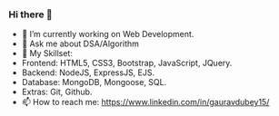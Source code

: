 ### Hi there 👋

- 🔭 I’m currently working on Web Development.
- 💬 Ask me about DSA/Algorithm
- 🌱 My Skillset: 
-   Frontend: HTML5, CSS3, Bootstrap, JavaScript, JQuery.
-   Backend: NodeJS, ExpressJS, EJS.
-   Database: MongoDB, Mongoose, SQL.
-   Extras: Git, Github.
- 📫 How to reach me: https://www.linkedin.com/in/gauravdubey15/
